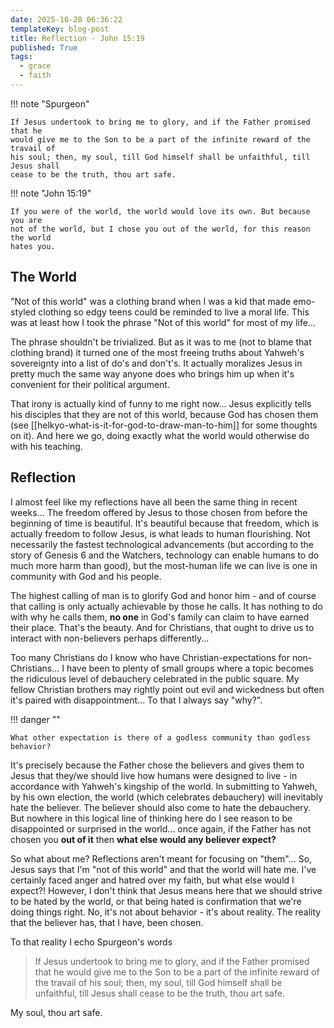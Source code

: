 ```yaml
---
date: 2025-10-28 06:36:22
templateKey: blog-post
title: Reflection - John 15:19
published: True
tags:
  - grace
  - faith
---
```


!!! note "Spurgeon"

    If Jesus undertook to bring me to glory, and if the Father promised that he
    would give me to the Son to be a part of the infinite reward of the travail of
    his soul; then, my soul, till God himself shall be unfaithful, till Jesus shall
    cease to be the truth, thou art safe.

!!! note "John 15:19"

    If you were of the world, the world would love its own. But because you are
    not of the world, but I chose you out of the world, for this reason the world
    hates you.

## The World

"Not of this world" was a clothing brand when I was a kid that made emo-styled
clothing so edgy teens could be reminded to live a moral life. This was at
least how I took the phrase "Not of this world" for most of my life...

The phrase shouldn't be trivialized. But as it was to me (not to blame that
clothing brand) it turned one of the most freeing truths about Yahweh's
sovereignty into a list of do's and don't's. It actually moralizes Jesus in
pretty much the same way anyone does who brings him up when it's convenient for
their political argument.

That irony is actually kind of funny to me right now... Jesus explicitly tells
his disciples that they are not of this world, because God has chosen them (see
[[helkyo-what-is-it-for-god-to-draw-man-to-him]] for some thoughts on it). And
here we go, doing exactly what the world would otherwise do with his teaching.

## Reflection

I almost feel like my reflections have all been the same thing in recent
weeks... The freedom offered by Jesus to those chosen from before the beginning
of time is beautiful. It's beautiful because that freedom, which is actually
freedom to follow Jesus, is what leads to human flourishing. Not necessarily
the fastest technological advancements (but according to the story of Genesis 6
and the Watchers, technology can enable humans to do much more harm than good),
but the most-human life we can live is one in community with God and his
people.

The highest calling of man is to glorify God and honor him - and of course that
calling is only actually achievable by those he calls. It has nothing to do
with why he calls them, **no one** in God's family can claim to have earned
their place. That's the beauty. And for Christians, that ought to drive us to
interact with non-believers perhaps differently...

Too many Christians do I know who have Christian-expectations for
non-Christians... I have been to plenty of small groups where a topic becomes
the ridiculous level of debauchery celebrated in the public square. My fellow
Christian brothers may rightly point out evil and wickedness but often it's
paired with disappointment... To that I always say "why?".

!!! danger ""

    What other expectation is there of a godless community than godless behavior?

It's precisely because the Father chose the believers and gives them to Jesus
that they/we should live how humans were designed to live - in accordance with
Yahweh's kingship of the world. In submitting to Yahweh, by his own election,
the world (which celebrates debauchery) will inevitably hate the believer.
The believer should also come to hate the debauchery. But nowhere in this
logical line of thinking here do I see reason to be disappointed or surprised
in the world... once again, if the Father has not chosen you **out of it** then
**what else would any believer expect?**

So what about me? Reflections aren't meant for focusing on "them"... So, Jesus
says that I'm "not of this world" and that the world will hate me. I've
certainly faced anger and hatred over my faith, but what else would I expect?!
However, I don't think that Jesus means here that we should strive to be hated by
the world, or that being hated is confirmation that we're doing things right.
No, it's not about behavior - it's about reality. The reality that the
believer has, that I have, been chosen.

To that reality I echo Spurgeon's words

> If Jesus undertook to bring me to glory, and if the Father promised that he would give me to the Son to be a part of the infinite reward of the travail of his soul; then, my soul, till God himself shall be unfaithful, till Jesus shall cease to be the truth, thou art safe.

My soul, thou art safe.
